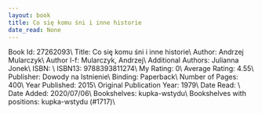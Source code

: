 ```yaml
---
layout: book
title: Co się komu śni i inne historie
date_read: None
---
```


Book Id: 27262093\ 
Title: Co się komu śni i inne historie\ 
Author: Andrzej Mularczyk\ 
Author l-f: Mularczyk, Andrzej\ 
Additional Authors: Julianna Jonek\ 
ISBN: \ 
ISBN13: 9788393811274\ 
My Rating: 0\ 
Average Rating: 4.55\ 
Publisher: Dowody na Istnienie\ 
Binding: Paperback\ 
Number of Pages: 400\ 
Year Published: 2015\ 
Original Publication Year: 1979\ 
Date Read: \ 
Date Added: 2020/07/06\ 
Bookshelves: kupka-wstydu\ 
Bookshelves with positions: kupka-wstydu (#1717)\ 

